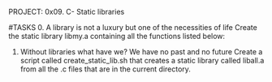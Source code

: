 PROJECT: 0x09. C- Static libraries

#TASKS
0. A library is not a luxury but one of the necessities of life 
Create the static library libmy.a containing all the functions listed below:

1. Without libraries what have we? We have no past and no future 
Create a script called create_static_lib.sh that creates a static library called liball.a from all the .c files that are in the current directory.
